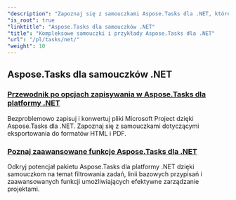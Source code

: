 ```yaml
---
"description": "Zapoznaj się z samouczkami Aspose.Tasks dla .NET, które obejmują opcje zapisywania, kalendarz i harmonogram, zarządzanie projektami i wiele więcej. Rozwijaj swoje umiejętności zarządzania projektami."
"is_root": true
"linktitle": "Aspose.Tasks dla samouczków .NET"
"title": "Kompleksowe samouczki i przykłady Aspose.Tasks dla .NET"
"url": "/pl/tasks/net/"
"weight": 10
---
```


## Aspose.Tasks dla samouczków .NET
### [Przewodnik po opcjach zapisywania w Aspose.Tasks dla platformy .NET](./guide-to-saving-options/)
Bezproblemowo zapisuj i konwertuj pliki Microsoft Project dzięki Aspose.Tasks dla .NET. Zapoznaj się z samouczkami dotyczącymi eksportowania do formatów HTML i PDF.
### [Poznaj zaawansowane funkcje Aspose.Tasks dla .NET](./master-advanced-features/)
Odkryj potencjał pakietu Aspose.Tasks dla platformy .NET dzięki samouczkom na temat filtrowania zadań, linii bazowych przypisań i zaawansowanych funkcji umożliwiających efektywne zarządzanie projektami.